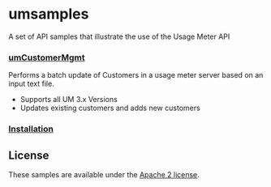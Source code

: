 # umsamples #

 A set of API samples that illustrate the use of the Usage Meter API

 
### [umCustomerMgmt](docs/umCustomerMgmt.md) ###

Performs a batch update of Customers in a usage meter server based on an input text file.

* Supports all UM 3.x Versions
* Updates existing customers and adds new customers


### [Installation](docs/installation.md) ###


## License
These samples are available under the [Apache 2 license](LICENSE).
